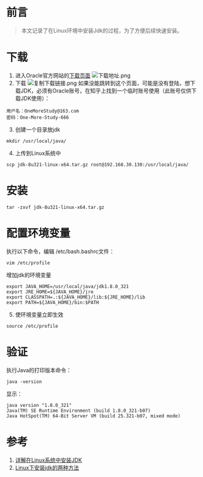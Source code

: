 # 前言

> 本文记录了在Linux环境中安装Jdk的过程，为了方便后续快速安装。

# 下载

1. 进入Oracle官方网站的[下载页面](https://www.oracle.com/java/technologies/downloads/)
   ![下载地址.png](https://upload-images.jianshu.io/upload_images/9905084-99d4d1fa2baf7f1d.png?imageMogr2/auto-orient/strip%7CimageView2/2/w/1240)
2. 下载
   ![复制下载链接.png](https://upload-images.jianshu.io/upload_images/9905084-5c2c6d7c63696a76.png?imageMogr2/auto-orient/strip%7CimageView2/2/w/1240)
   如果没能跳转到这个页面，可能是没有登陆，想下载JDK，必须有Oracle账号，在知乎上找到一个临时账号使用（此账号仅供下载JDK使用）：

```
用户名：OneMoreStudy@163.com
密码：One-More-Study-666
```

3. 创建一个目录放jdk

```
mkdir /usr/local/java/
```

4. 上传到Linux系统中

```
scp jdk-8u321-linux-x64.tar.gz root@192.168.30.130:/usr/local/java/
```

# 安装

```
tar -zxvf jdk-8u321-linux-x64.tar.gz
```

# 配置环境变量

执行以下命令，编辑 /etc/bash.bashrc文件：

```
vim /etc/profile
```

增加jdk的环境变量

```
export JAVA_HOME=/usr/local/java/jdk1.8.0_321
export JRE_HOME=${JAVA_HOME}/jre
export CLASSPATH=.:${JAVA_HOME}/lib:${JRE_HOME}/lib
export PATH=${JAVA_HOME}/bin:$PATH
```

5. 使环境变量立即生效

```
source /etc/profile
```

# 验证

执行Java的打印版本命令：

```
java -version
```

显示：

```
java version "1.8.0_321"
Java(TM) SE Runtime Environment (build 1.8.0_321-b07)
Java HotSpot(TM) 64-Bit Server VM (build 25.321-b07, mixed mode)
```

# 参考

1. [详解在Linux系统中安装JDK](https://zhuanlan.zhihu.com/p/94010951)
2. [Linux下安装jdk的两种方法](https://www.cnblogs.com/Dr-wei/p/13339957.html)